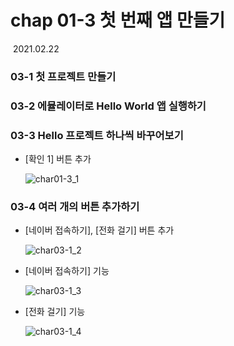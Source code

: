 # chap 01-3 첫 번째 앱 만들기

​																																											2021.02.22



### 03-1 첫 프로젝트 만들기

### 03-2 에뮬레이터로 Hello World 앱 실행하기



### 03-3 Hello 프로젝트 하나씩 바꾸어보기

* [확인 1] 버튼 추가

  <img src="C:\Users\User\Desktop\chap01-3_1.png" alt="char01-3_1"  />



### 03-4 여러 개의 버튼 추가하기

* [네이버 접속하기], [전화 걸기] 버튼 추가

  ![char03-1_2](C:\Users\User\Desktop\chap01-3_2.png)

* [네이버 접속하기] 기능

  ![char03-1_3](C:\Users\User\Desktop\chap01-3_3.png)

* [전화 걸기] 기능

  ![char03-1_4](C:\Users\User\Desktop\chap01-3_4.png)